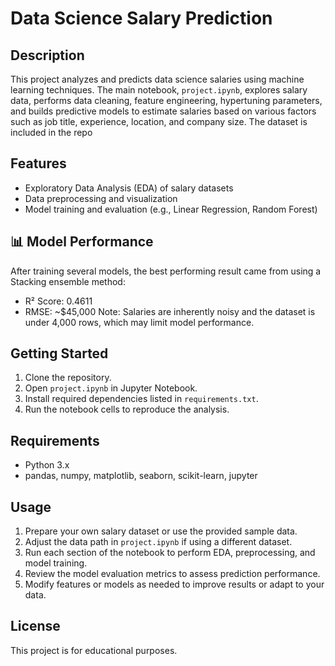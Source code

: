 # Data Science Salary Prediction

## Description
This project analyzes and predicts data science salaries using machine learning techniques. The main notebook, `project.ipynb`, explores salary data, performs data cleaning, feature engineering, hypertuning parameters, and builds predictive models to estimate salaries based on various factors such as job title, experience, location, and company size. The dataset is included in the repo

## Features
- Exploratory Data Analysis (EDA) of salary datasets
- Data preprocessing and visualization
- Model training and evaluation (e.g., Linear Regression, Random Forest)

## 📊 Model Performance

After training several models, the best performing result came from using a Stacking ensemble method:
- R² Score: 0.4611
- RMSE: ~$45,000
Note: Salaries are inherently noisy and the dataset is under 4,000 rows, which may limit model performance.

## Getting Started
1. Clone the repository.
2. Open `project.ipynb` in Jupyter Notebook.
3. Install required dependencies listed in `requirements.txt`.
4. Run the notebook cells to reproduce the analysis.

## Requirements
- Python 3.x
- pandas, numpy, matplotlib, seaborn, scikit-learn, jupyter

## Usage
1. Prepare your own salary dataset or use the provided sample data.
2. Adjust the data path in `project.ipynb` if using a different dataset.
3. Run each section of the notebook to perform EDA, preprocessing, and model training.
4. Review the model evaluation metrics to assess prediction performance.
5. Modify features or models as needed to improve results or adapt to your data.

## License
This project is for educational purposes.